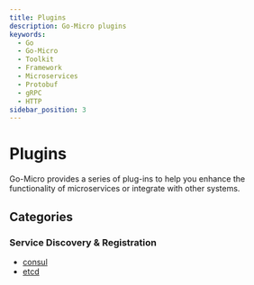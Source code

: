 ```yaml
---
title: Plugins
description: Go-Micro plugins
keywords:
  - Go
  - Go-Micro
  - Toolkit
  - Framework
  - Microservices
  - Protobuf
  - gRPC
  - HTTP
sidebar_position: 3
---
```


# Plugins
Go-Micro provides a series of plug-ins to help you enhance the functionality of microservices or integrate with other systems.

## Categories
### Service Discovery & Registration
* [consul](https://github.com/devexps/go-micro/tree/main/plugins/registry/consul)
* [etcd](https://github.com/devexps/go-micro/tree/main/plugins/registry/etcd)